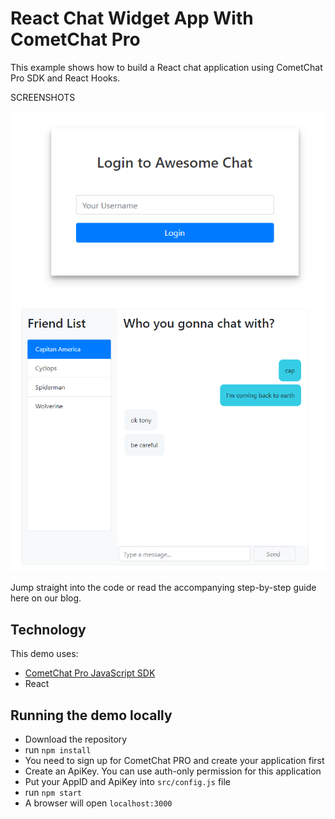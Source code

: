 # React Chat Widget App With CometChat Pro

This example shows how to build a React chat application using CometChat Pro SDK and React Hooks. 

SCREENSHOTS

![Login](screenshot/screenshot_1.png)
![Chat Interface](screenshot/screenshot_2.png)

Jump straight into the code or read the accompanying step-by-step guide here on our blog.

## Technology
This demo uses:

* [CometChat Pro JavaScript SDK](https://github.com/cometchat-pro/javascript-chat-sdk)
* React

## Running the demo locally
* Download the repository
* run `npm install`
* You need to sign up for CometChat PRO and create your application first
* Create an ApiKey. You can use auth-only permission for this application
* Put your AppID and ApiKey into `src/config.js` file
* run `npm start`
* A browser will open `localhost:3000`
